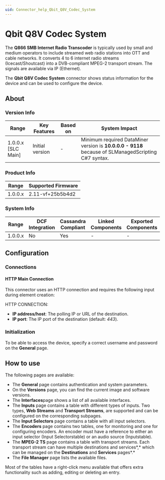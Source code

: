 ```yaml
---
uid: Connector_help_Qbit_Q8V_Codec_System
---
```


# Qbit Q8V Codec System

The **Q866 SMB Internet Radio Transcoder** is typically used by small and medium operators to include streamed web radio stations into OTT and cable networks. It converts 4 to 6 internet radio streams (Icecast/Shoutcast) into a DVB-compliant MPEG-2 transport stream. The signals are available via IP (Ethernet).

The **Qbit Q8V Codec System** connector shows status information for the device and can be used to configure the device.

## About

### Version Info

| **Range**            | **Key Features** | **Based on** | **System Impact**                                                                                   |
|----------------------|------------------|--------------|-----------------------------------------------------------------------------------------------------|
| 1.0.0.x \[SLC Main\] | Initial version  | \-           | Minimum required DataMiner version is **10.0.0.0 - 9118** because of SLManagedScripting C#7 syntax. |

### Product Info

| **Range** | **Supported Firmware** |
|-----------|------------------------|
| 1.0.0.x   | 2.11-vf+25b5b4d2       |

### System Info

| **Range** | **DCF Integration** | **Cassandra Compliant** | **Linked Components** | **Exported Components** |
|-----------|---------------------|-------------------------|-----------------------|-------------------------|
| 1.0.0.x   | No                  | Yes                     | \-                    | \-                      |

## Configuration

### Connections

#### HTTP Main Connection

This connector uses an HTTP connection and requires the following input during element creation:

HTTP CONNECTION:

- **IP address/host**: The polling IP or URL of the destination.
- **IP port**: The IP port of the destination (default: *443*).

### Initialization

To be able to access the device, specify a correct username and password on the **General** page.

## How to use

The following pages are available:

- The **General** page contains authentication and system parameters.
- On the **Versions** page, you can find the current image and software versions.
- The **Interfaces**page shows a list of all available interfaces.
- The **Inputs** page contains a table with different types of inputs. Two types, **Web Streams** and **Transport Streams**, are supported and can be configured on the corresponding subpages.
- The **Input Selectors** page contains a table with all input selectors.
- The **Encoders** page contains two tables, one for monitoring and one for configuring encoders. An encoder must have a reference to either an input selector (Input Selectorstable) or an audio source (Inputstable).
- The **MPEG-2 TS** page contains a table with transport streams. Each transport stream can have multiple destinations and services*,* which can be managed on the **Destinations** and **Services** pages*.*
- The **File Manager** page lists the available files.

Most of the tables have a right-click menu available that offers extra functionality such as adding, editing or deleting an entry.
